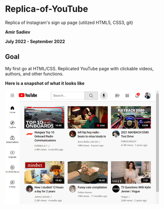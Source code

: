 # Replica-of-YouTube
Replica of Instagram's sign up page (utilized HTML5, CSS3, git)

**Amir Sadiev** 

**July 2022 - September 2022**

## Goal
My first go at HTML/CSS. Replicated YouTube page with clickable videos, authors, and other functions. 

**Here is a snapshot of what it looks like**

![alt text](https://github.com/amir111/Replica-of-YouTube/blob/master/imgs/Screenshot%20of%20my%20replica%20of%20YouTube.PNG)
